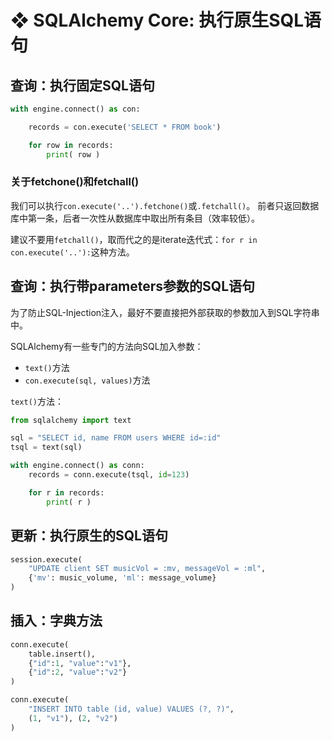 # ❖ SQLAlchemy Core: 执行原生SQL语句

## 查询：执行固定SQL语句

```py
with engine.connect() as con:

    records = con.execute('SELECT * FROM book')

    for row in records:
        print( row )
```

### 关于fetchone()和fetchall()

我们可以执行`con.execute('..').fetchone()`或`.fetchall()`。
前者只返回数据库中第一条，后者一次性从数据库中取出所有条目（效率较低）。

建议不要用`fetchall()`，取而代之的是iterate迭代式：`for r in con.execute('..'):`这种方法。



## 查询：执行带parameters参数的SQL语句

为了防止SQL-Injection注入，最好不要直接把外部获取的参数加入到SQL字符串中。

SQLAlchemy有一些专门的方法向SQL加入参数：
- `text()`方法
- `con.execute(sql, values)`方法

`text()`方法：
```py
from sqlalchemy import text

sql = "SELECT id, name FROM users WHERE id=:id"
tsql = text(sql)

with engine.connect() as conn:
    records = conn.execute(tsql, id=123)

    for r in records:
        print( r )
```

## 更新：执行原生的SQL语句


```py
session.execute(
    "UPDATE client SET musicVol = :mv, messageVol = :ml",
    {'mv': music_volume, 'ml': message_volume}
)
```


## 插入：字典方法

```py
conn.execute(
    table.insert(),
    {"id":1, "value":"v1"},
    {"id":2, "value":"v2"}
)
```

```py
conn.execute(
    "INSERT INTO table (id, value) VALUES (?, ?)",
    (1, "v1"), (2, "v2")
)
```